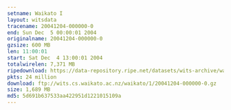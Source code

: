 ```yaml
---
setname: Waikato I
layout: witsdata
tracename: 20041204-000000-0
end: Sun Dec  5 00:00:01 2004
originalname: 20041204-000000-0
gzsize: 600 MB
len: 11:00:01
start: Sat Dec  4 13:00:01 2004
totalwirelen: 7,371 MB
ripedownload: https://data-repository.ripe.net/datasets/wits-archive/waikato/1/20041204-000000-0.gz
pkts: 24 million
download: ftp://wits.cs.waikato.ac.nz/waikato/1/20041204-000000-0.gz
size: 1,689 MB
md5: 5d691b637533aa422951d1221015109a
---
```


